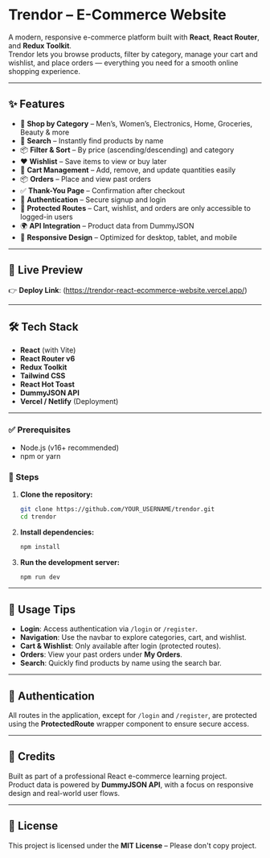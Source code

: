 # Trendor – E-Commerce Website

A modern, responsive e-commerce platform built with **React**, **React Router**, and **Redux Toolkit**.  
Trendor lets you browse products, filter by category, manage your cart and wishlist, and place orders — everything you need for a smooth online shopping experience.

---

## ✨ Features

- 🏬 **Shop by Category** – Men’s, Women’s, Electronics, Home, Groceries, Beauty & more
- 🔎 **Search** – Instantly find products by name
- 📦 **Filter & Sort** – By price (ascending/descending) and category
- ❤️ **Wishlist** – Save items to view or buy later
- 🛒 **Cart Management** – Add, remove, and update quantities easily
- 📦 **Orders** – Place and view past orders
- ✅ **Thank-You Page** – Confirmation after checkout
- 👤 **Authentication** – Secure signup and login
- 🔐 **Protected Routes** – Cart, wishlist, and orders are only accessible to logged-in users
- 🌍 **API Integration** – Product data from DummyJSON
- 📱 **Responsive Design** – Optimized for desktop, tablet, and mobile

---

## 🚀 Live Preview

👉 **Deploy Link**: (https://trendor-react-ecommerce-website.vercel.app/)

---

## 🛠️ Tech Stack

- **React** (with Vite)
- **React Router v6**
- **Redux Toolkit**
- **Tailwind CSS**
- **React Hot Toast**
- **DummyJSON API**
- **Vercel / Netlify** (Deployment)

---

### ✅ Prerequisites

- Node.js (v16+ recommended)
- npm or yarn

### 🔧 Steps

1. **Clone the repository:**

   ```bash
   git clone https://github.com/YOUR_USERNAME/trendor.git
   cd trendor
   ```

2. **Install dependencies:**

   ```bash
   npm install
   ```

3. **Run the development server:**

   ```bash
   npm run dev
   ```

---

## 🧠 Usage Tips

- **Login**: Access authentication via `/login` or `/register`.
- **Navigation**: Use the navbar to explore categories, cart, and wishlist.
- **Cart & Wishlist**: Only available after login (protected routes).
- **Orders**: View your past orders under **My Orders**.
- **Search**: Quickly find products by name using the search bar.

---

## 🔐 Authentication

All routes in the application, except for `/login` and `/register`, are protected using the **ProtectedRoute** wrapper component to ensure secure access.

---

## 🙏 Credits

Built as part of a professional React e-commerce learning project.  
Product data is powered by **DummyJSON API**, with a focus on responsive design and real-world user flows.

---

## 📄 License

This project is licensed under the **MIT License** – Please don't copy project.
